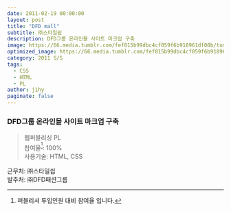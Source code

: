 ```yaml
---
date: 2011-02-19 00:00:00
layout: post
title: "DFD mall"
subtitle: ㈜스타일쉽
description: DFD그룹 온라인몰 사이트 마크업 구축
image: https://66.media.tumblr.com/fef815b99dbc4cf059f6b918961df08b/tumblr_p4az9ua9Mf1x3wc1uo1_1280.png
optimized_image: https://66.media.tumblr.com/fef815b99dbc4cf059f6b918961df08b/tumblr_p4az9ua9Mf1x3wc1uo1_1280.png
category: 2011 S/S
tags:
  - CSS
  - HTML
  - PL
author: jihy
paginate: false
---
```


### DFD그룹 온라인몰 사이트 마크업 구축

> 웹퍼블리싱 PL <br> 
참여율<sup>[^1]</sup>: 100% <br> 
사용기술: HTML, CSS

근무처: ㈜스타일쉽 <br>
발주처: ㈜DFD패션그룹

[^1]: 퍼블리셔 투입인원 대비 참여율 입니다.